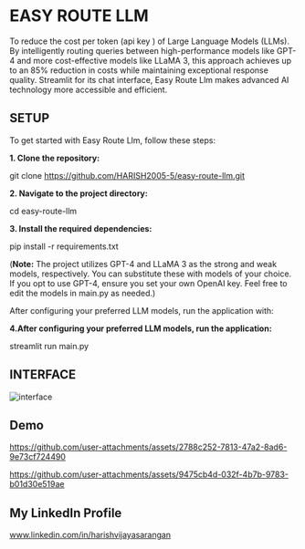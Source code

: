
# EASY ROUTE LLM
To reduce  the cost per token (api key ) of Large Language Models (LLMs). By intelligently routing queries between high-performance models like GPT-4 and more cost-effective models like LLaMA 3, this approach achieves up to an 85% reduction in costs while maintaining exceptional response quality. Streamlit for its chat interface, Easy Route Llm makes advanced AI technology more accessible and efficient.


## SETUP

To get started with Easy Route Llm, follow these steps:

**1. Clone the repository:**

git clone https://github.com/HARISH2005-5/easy-route-llm.git

**2. Navigate to the project directory:**

cd easy-route-llm

**3. Install the required dependencies:**

pip install -r requirements.txt

(**Note:** The project utilizes GPT-4 and LLaMA 3 as the strong and weak models, respectively. You can substitute these with models of your choice. If you opt to use GPT-4, ensure you set your own OpenAI key. Feel free to edit the models in main.py as needed.)

After configuring your preferred LLM models, run the application with:

**4.After configuring your preferred LLM models, run the application:**

 streamlit run main.py
## INTERFACE



![interface](https://github.com/user-attachments/assets/f1e515ee-e25f-4b89-b5b4-5083c306e282)


## Demo



https://github.com/user-attachments/assets/2788c252-7813-47a2-8ad6-9e73cf724490


https://github.com/user-attachments/assets/9475cb4d-032f-4b7b-9783-b01d30e519ae


## My LinkedIn Profile

www.linkedin.com/in/harishvijayasarangan
